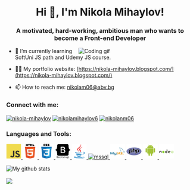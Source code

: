 
<h1 align="center">Hi 👋, I'm Nikola Mihaylov!</h1>
<h3 align="center">A motivated, hard-working, ambitious man who wants to become a Front-end Developer</h3>
<img align="right" alt="Coding gif" width="310"  src="https://globaleducation.s3.ap-south-1.amazonaws.com/globaledu/gif/front-end-development.gif">

- 🌱 I’m currently learning SoftUni JS path and Udemy JS course. 

- 👨‍💻 My portfolio website:  [https://nikola-mihaylov.blogspot.com/](https://nikola-mihaylov.blogspot.com/)

- 📫 How to reach me:  nikolam06@abv.bg

<h3 align="left">Connect with me:</h3>
<p align="left">
<a href="https://linkedin.com/in/nikola-mihaylov" target="blank"><img align="center" src="https://raw.githubusercontent.com/rahuldkjain/github-profile-readme-generator/master/src/images/icons/Social/linked-in-alt.svg" alt="nikola-mihaylov" height="30" width="40" /></a>
<a href="https://fb.com/nikolamihaylov6" target="blank"><img align="center" src="https://raw.githubusercontent.com/rahuldkjain/github-profile-readme-generator/master/src/images/icons/Social/facebook.svg" alt="nikolamihaylov6" height="30" width="40" /></a>
<a href="https://instagram.com/nikolanm06" target="blank"><img align="center" src="https://raw.githubusercontent.com/rahuldkjain/github-profile-readme-generator/master/src/images/icons/Social/instagram.svg" alt="nikolanm06" height="30" width="40" /></a>
</p>

<h3 align="left">Languages and Tools:</h3>
<p align="left"> <a href="https://developer.mozilla.org/en-US/docs/Web/JavaScript" target="_blank" rel="noreferrer"> <img src="https://raw.githubusercontent.com/devicons/devicon/master/icons/javascript/javascript-original.svg" alt="javascript" width="40" height="40"/> </a> <a href="https://www.w3.org/html/" target="_blank" rel="noreferrer"> <img src="https://raw.githubusercontent.com/devicons/devicon/master/icons/html5/html5-original-wordmark.svg" alt="html5" width="40" height="40"/> </a> </a> <a href="https://www.w3schools.com/css/" target="_blank" rel="noreferrer"> <img src="https://raw.githubusercontent.com/devicons/devicon/master/icons/css3/css3-original-wordmark.svg" alt="css3" width="40" height="40"/> </a> <a href="https://getbootstrap.com" target="_blank" rel="noreferrer"> <img src="https://raw.githubusercontent.com/devicons/devicon/master/icons/bootstrap/bootstrap-plain-wordmark.svg" alt="bootstrap" width="40" height="40"/>  <a href="https://www.java.com" target="_blank" rel="noreferrer"> <img src="https://raw.githubusercontent.com/devicons/devicon/master/icons/java/java-original.svg" alt="java" width="40" height="40"/> </a>  <a href="https://www.microsoft.com/en-us/sql-server" target="_blank" rel="noreferrer"> <img src="https://www.svgrepo.com/show/303229/microsoft-sql-server-logo.svg" alt="mssql" width="40" height="40"/> </a> <a href="https://www.mysql.com/" target="_blank" rel="noreferrer"> <img src="https://raw.githubusercontent.com/devicons/devicon/master/icons/mysql/mysql-original-wordmark.svg" alt="mysql" width="40" height="40"/> </a> <a href="https://www.php.net" target="_blank" rel="noreferrer"> <img src="https://raw.githubusercontent.com/devicons/devicon/master/icons/php/php-original.svg" alt="php" width="40" height="40"/> </a> <a href="https://developer.android.com" target="_blank" rel="noreferrer"> <img src="https://raw.githubusercontent.com/devicons/devicon/master/icons/android/android-original-wordmark.svg" alt="android" width="40" height="40"/> </a> <a href="https://nodejs.org" target="_blank" rel="noreferrer"> <img src="https://raw.githubusercontent.com/devicons/devicon/master/icons/nodejs/nodejs-original-wordmark.svg" alt="nodejs" width="40" height="40"/> </a>  </p>

<img align="center" src="https://github-readme-streak-stats.herokuapp.com?user=nikolamihailov&theme=vue-dark&hide_border=true&date_format=M%20j%5B%2C%20Y%5D" alt="My github stats" />
<p>
<img align="center" src="https://github-readme-stats.vercel.app/api/top-langs/?username=nikolamihailov&layout=compact&theme=cobalt&hide_border=true"/></p>









